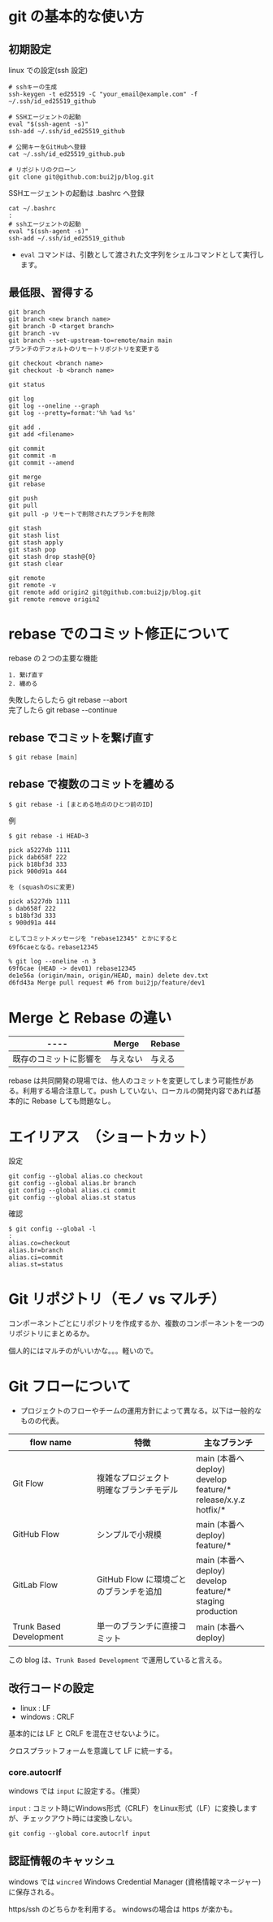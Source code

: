 # git の基本的な使い方

## 初期設定

linux での設定(ssh 設定)

```
# sshキーの生成
ssh-keygen -t ed25519 -C "your_email@example.com" -f ~/.ssh/id_ed25519_github

# SSHエージェントの起動
eval "$(ssh-agent -s)"
ssh-add ~/.ssh/id_ed25519_github

# 公開キーをGitHubへ登録
cat ~/.ssh/id_ed25519_github.pub

# リポジトリのクローン
git clone git@github.com:bui2jp/blog.git

```

SSHエージェントの起動は .bashrc へ登録
```
cat ~/.bashrc
:
# sshエージェントの起動
eval "$(ssh-agent -s)"
ssh-add ~/.ssh/id_ed25519_github
```
* `eval` コマンドは、引数として渡された文字列をシェルコマンドとして実行します。

## 最低限、習得する

```
git branch
git branch <new branch name>
git branch -D <target branch>
git branch -vv
git branch --set-upstream-to=remote/main main
ブランチのデフォルトのリモートリポジトリを変更する

git checkout <branch name>
git checkout -b <branch name>

git status

git log
git log --oneline --graph
git log --pretty=format:'%h %ad %s'

git add .
git add <filename>

git commit
git commit -m
git commit --amend

git merge
git rebase

git push
git pull
git pull -p リモートで削除されたブランチを削除

git stash
git stash list
git stash apply
git stash pop
git stash drop stash@{0}
git stash clear

git remote
git remote -v
git remote add origin2 git@github.com:bui2jp/blog.git
git remote remove origin2
```

# rebase でのコミット修正について

rebase の２つの主要な機能

```
1. 繋げ直す
2. 纏める
```

失敗したらしたら git rebase --abort  
完了したら git rebase --continue

## rebase でコミットを繋げ直す

```
$ git rebase [main]
```

## rebase で複数のコミットを纏める

```
$ git rebase -i [まとめる地点のひとつ前のID]
```

例

```
$ git rebase -i HEAD~3

pick a5227db 1111
pick dab658f 222
pick b18bf3d 333
pick 900d91a 444

を (squashのsに変更)

pick a5227db 1111
s dab658f 222
s b18bf3d 333
s 900d91a 444

としてコミットメッセージを "rebase12345" とかにすると
69f6caeとなる。rebase12345

% git log --oneline -n 3
69f6cae (HEAD -> dev01) rebase12345
de1e56a (origin/main, origin/HEAD, main) delete dev.txt
d6fd43a Merge pull request #6 from bui2jp/feature/dev1

```

# Merge と Rebase の違い

| ----                   | Merge    | Rebase |
| ---------------------- | -------- | ------ |
| 既存のコミットに影響を | 与えない | 与える |

rebase は共同開発の現場では、他人のコミットを変更してしまう可能性がある。利用する場合注意して。push していない、ローカルの開発内容であれば基本的に Rebase しても問題なし。

# エイリアス　（ショートカット）

設定

```
git config --global alias.co checkout
git config --global alias.br branch
git config --global alias.ci commit
git config --global alias.st status
```

確認

```
$ git config --global -l
:
alias.co=checkout
alias.br=branch
alias.ci=commit
alias.st=status
```

# Git リポジトリ（モノ vs マルチ）

コンポーネントごとにリポジトリを作成するか、複数のコンポーネントを一つのリポジトリにまとめるか。

個人的にはマルチのがいいかな。。。軽いので。

# Git フローについて

- プロジェクトのフローやチームの運用方針によって異なる。以下は一般的なものの代表。

| flow name               | 特徴                                       | 主なブランチ                                                                |
| ----------------------- | ------------------------------------------ | --------------------------------------------------------------------------- |
| Git Flow                | 複雑なプロジェクト<br>明確なブランチモデル | main (本番へ deploy)<br>develop<br>feature/\*<br>release/x.y.z<br>hotfix/\* |
| GitHub Flow             | シンプルで小規模                           | main (本番へ deploy)<br>feature/\*                                          |
| GitLab Flow             | GitHub Flow に環境ごとのブランチを追加     | main (本番へ deploy)<br>develop<br>feature/\*<br>staging<br>production      |
| Trunk Based Development | 単一のブランチに直接コミット               | main (本番へ deploy)                                                        |

この blog は、`Trunk Based Development` で運用していると言える。


## 改行コードの設定

- linux : LF
- windows : CRLF

基本的には LF と CRLF を混在させないように。

クロスプラットフォームを意識して LF に統一する。

### core.autocrlf

windows では `input` に設定する。（推奨）

`input` : コミット時にWindows形式（CRLF）をLinux形式（LF）に変換しますが、チェックアウト時には変換しない。

```
git config --global core.autocrlf input
```

## 認証情報のキャッシュ

windows では `wincred` Windows Credential Manager (資格情報マネージャー) に保存される。

https/ssh のどちらかを利用する。
windowsの場合は https が楽かも。